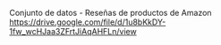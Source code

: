 Conjunto de datos - Reseñas de productos de Amazon
https://drive.google.com/file/d/1u8bKkDY-1fw_wcHJaa3ZFrtJiAqAHFLn/view
